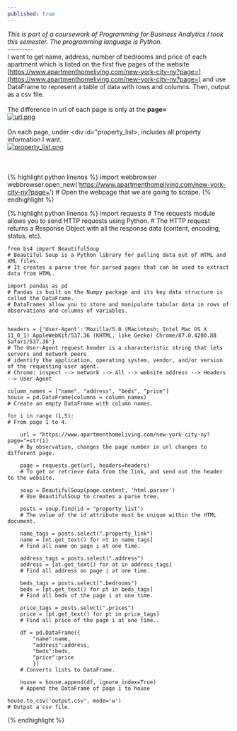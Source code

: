 ```yaml
---
published: true
---
```

_This is part of a coursework of Programming for Business Analytics I took this semester. The programming language is Python._<br>
---------<br>
I want to get name, address, number of bedrooms and price of each apartment which is listed on the first five pages of the website [https://www.apartmenthomeliving.com/new-york-city-ny?page=](https://www.apartmenthomeliving.com/new-york-city-ny?page=) and use DataFrame to represent a table of data with rows and columns. Then, output as a csv file.<br><br>
The difference in url of each page is only at the **page=**<br>
[![url.png]({{site.baseurl}}/images/url.png)]({{site.baseurl}}/images/url.png)<br><br>
On each page, under <div id="property_list>, includes all property information I want.<br>
[![property_list.png]({{site.baseurl}}/images/property_list.png)]({{site.baseurl}}/images/property_list.png)<br>
<br>
<br>
<br>
{% highlight python linenos %}
    import webbrowser
    webbrowser.open_new('https://www.apartmenthomeliving.com/new-york-city-ny?page=')
    # Open the webpage that we are going to scrape.
{% endhighlight %}

{% highlight python linenos %}
    import requests
    # The requests module allows you to send HTTP requests using Python.
    # The HTTP request returns a Response Object with all the response data (content, encoding, status, etc).
    
    from bs4 import BeautifulSoup
    # Beautiful Soup is a Python library for pulling data out of HTML and XML files.
    # It creates a parse tree for parsed pages that can be used to extract data from HTML.

    import pandas as pd
    # Pandas is built on the Numpy package and its key data structure is called the DataFrame.
    # DataFrames allow you to store and manipulate tabular data in rows of observations and columns of variables.
    
    
    headers = {'User-Agent':'Mozilla/5.0 (Macintosh; Intel Mac OS X 11_0_1) AppleWebKit/537.36 (KHTML, like Gecko) Chrome/87.0.4280.88 Safari/537.36'}
    # The User-Agent request header is a characteristic string that lets servers and network peers 
    # identify the application, operating system, vendor, and/or version of the requesting user agent.
    # Chrome: inspect --> network --> All --> website address --> Headers --> User-Agent
    
    column_names = ["name", "address", "beds", "price"]
    house = pd.DataFrame(columns = column_names)
    # Create an empty DataFrame with column names.
    
    for i in range (1,5):
    # From page 1 to 4.

        url = "https://www.apartmenthomeliving.com/new-york-city-ny?page="+str(i)
        # By observation, changes the page number in url changes to different page.
    
        page = requests.get(url, headers=headers)
        # To get or retrieve data from the link, and send out the header to the website.
    
        soup = BeautifulSoup(page.content, 'html.parser')
        # Use BeautifulSoup to creates a parse tree.
    
        posts = soup.find(id = "property_list")
        # The value of the id attribute must be unique within the HTML document.
    
        name_tags = posts.select(".property_link")
        name = [nt.get_text() for nt in name_tags]
        # Find all name on page i at one time.
    
        address_tags = posts.select(".address")
        address = [at.get_text() for at in address_tags]
        # Find all address on page i at one time.
    
        beds_tags = posts.select(".bedrooms")
        beds = [pt.get_text() for pt in beds_tags]
        # Find all beds of the page i at one time.

        price_tags = posts.select(".prices")
        price = [pt.get_text() for pt in price_tags]
        # Find all price of the page i at one time..
    
        df = pd.DataFrame({
            "name":name,
            "address":address,
            "beds":beds,
            "price":price
            })
        # Converts lists to DataFrame.
    
        house = house.append(df, ignore_index=True)
        # Append the DataFrame of page i to house
  
    house.to_csv('output.csv', mode='w')
    # Output a csv file. 
{% endhighlight %}

